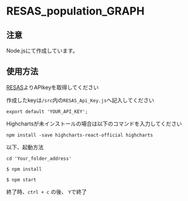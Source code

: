 # RESAS_population_GRAPH

## 注意

Node.jsにて作成しています。

## 使用方法

[RESAS](https://opendata.resas-portal.go.jp/)よりAPIkeyを取得してください  

作成したkeyは`/src`内の`RESAS_Api_Key.js`へ記入してください  

`export default 'YOUR_API_KEY';`

Highchartsが未インストールの場合は以下のコマンドを入力してください

`npm install -save highcharts-react-official highcharts`  

以下、起動方法  
  
`cd 'Your_folder_address'`  

`$ npm install`  

`$ npm start`
  
終了時、`ctrl + c` の後、 `Y`で終了
